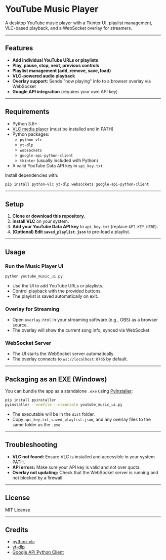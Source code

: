 # YouTube Music Player

A desktop YouTube music player with a Tkinter UI, playlist management, VLC-based playback, and a WebSocket overlay for streamers.

---

## Features

- **Add individual YouTube URLs or playlists**
- **Play, pause, stop, next, previous controls**
- **Playlist management (add, remove, save, load)**
- **VLC-powered audio playback**
- **Overlay support:** Sends "now playing" info to a browser overlay via WebSocket
- **Google API integration** (requires your own API key)

---

## Requirements

- Python 3.8+
- [VLC media player](https://www.videolan.org/vlc/) (must be installed and in PATH)
- Python packages:
  - `python-vlc`
  - `yt-dlp`
  - `websockets`
  - `google-api-python-client`
  - `tkinter` (usually included with Python)
- A valid YouTube Data API key in `api_key.txt`

Install dependencies with:
```bash
pip install python-vlc yt-dlp websockets google-api-python-client
```

---

## Setup

1. **Clone or download this repository.**
2. **Install VLC** on your system.
3. **Add your YouTube Data API key** to `api_key.txt` (replace `API_KEY_HERE`).
4. **(Optional) Edit `saved_playlist.json`** to pre-load a playlist.

---

## Usage

### Run the Music Player UI

```bash
python youtube_music_ui.py
```

- Use the UI to add YouTube URLs or playlists.
- Control playback with the provided buttons.
- The playlist is saved automatically on exit.

### Overlay for Streaming

- Open `overlay.html` in your streaming software (e.g., OBS) as a browser source.
- The overlay will show the current song info, synced via WebSocket.

### WebSocket Server

- The UI starts the WebSocket server automatically.
- The overlay connects to `ws://localhost:8765` by default.

---

## Packaging as an EXE (Windows)

You can bundle the app as a standalone `.exe` using [PyInstaller](https://pyinstaller.org/):

```bash
pip install pyinstaller
pyinstaller --onefile --noconsole youtube_music_ui.py
```
- The executable will be in the `dist` folder.
- Copy `api_key.txt`, `saved_playlist.json`, and any overlay files to the same folder as the `.exe`.

---

## Troubleshooting

- **VLC not found:** Ensure VLC is installed and accessible in your system PATH.
- **API errors:** Make sure your API key is valid and not over quota.
- **Overlay not updating:** Check that the WebSocket server is running and not blocked by a firewall.

---

## License

MIT License

---

## Credits

- [python-vlc](https://github.com/oaubert/python-vlc)
- [yt-dlp](https://github.com/yt-dlp/yt-dlp)
- [Google API Python Client](https://github.com/googleapis/google-api-python-client)